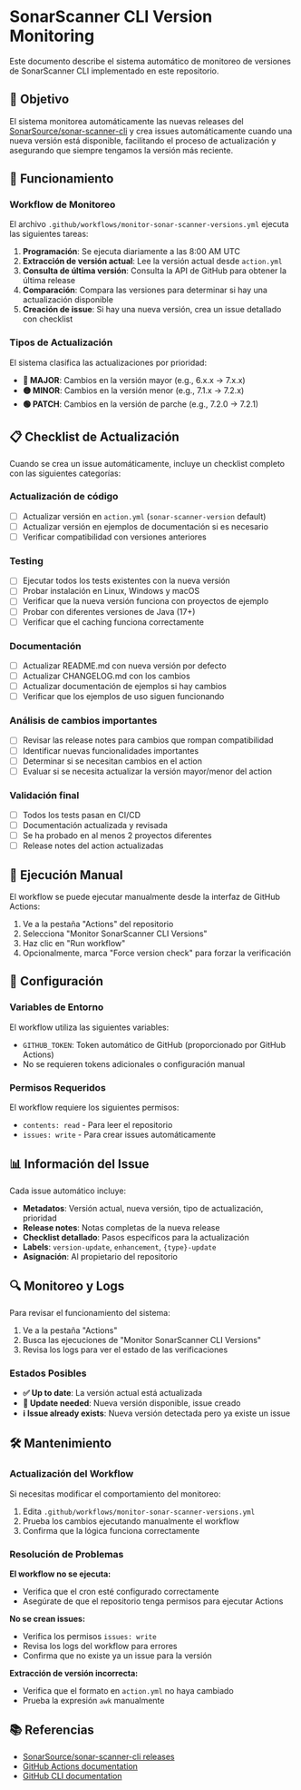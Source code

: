 # SonarScanner CLI Version Monitoring

Este documento describe el sistema automático de monitoreo de versiones de SonarScanner CLI implementado en este repositorio.

## 🎯 Objetivo

El sistema monitorea automáticamente las nuevas releases del [SonarSource/sonar-scanner-cli](https://github.com/SonarSource/sonar-scanner-cli) y crea issues automáticamente cuando una nueva versión está disponible, facilitando el proceso de actualización y asegurando que siempre tengamos la versión más reciente.

## 🔄 Funcionamiento

### Workflow de Monitoreo

El archivo `.github/workflows/monitor-sonar-scanner-versions.yml` ejecuta las siguientes tareas:

1. **Programación**: Se ejecuta diariamente a las 8:00 AM UTC
2. **Extracción de versión actual**: Lee la versión actual desde `action.yml`
3. **Consulta de última versión**: Consulta la API de GitHub para obtener la última release
4. **Comparación**: Compara las versiones para determinar si hay una actualización disponible
5. **Creación de issue**: Si hay una nueva versión, crea un issue detallado con checklist

### Tipos de Actualización

El sistema clasifica las actualizaciones por prioridad:

- **🔴 MAJOR**: Cambios en la versión mayor (e.g., 6.x.x → 7.x.x)
- **🟡 MINOR**: Cambios en la versión menor (e.g., 7.1.x → 7.2.x)  
- **🟢 PATCH**: Cambios en la versión de parche (e.g., 7.2.0 → 7.2.1)

## 📋 Checklist de Actualización

Cuando se crea un issue automáticamente, incluye un checklist completo con las siguientes categorías:

### Actualización de código
- [ ] Actualizar versión en `action.yml` (`sonar-scanner-version` default)
- [ ] Actualizar versión en ejemplos de documentación si es necesario
- [ ] Verificar compatibilidad con versiones anteriores

### Testing
- [ ] Ejecutar todos los tests existentes con la nueva versión
- [ ] Probar instalación en Linux, Windows y macOS
- [ ] Verificar que la nueva versión funciona con proyectos de ejemplo
- [ ] Probar con diferentes versiones de Java (17+)
- [ ] Verificar que el caching funciona correctamente

### Documentación
- [ ] Actualizar README.md con nueva versión por defecto
- [ ] Actualizar CHANGELOG.md con los cambios
- [ ] Actualizar documentación de ejemplos si hay cambios
- [ ] Verificar que los ejemplos de uso siguen funcionando

### Análisis de cambios importantes
- [ ] Revisar las release notes para cambios que rompan compatibilidad
- [ ] Identificar nuevas funcionalidades importantes
- [ ] Determinar si se necesitan cambios en el action
- [ ] Evaluar si se necesita actualizar la versión mayor/menor del action

### Validación final
- [ ] Todos los tests pasan en CI/CD
- [ ] Documentación actualizada y revisada
- [ ] Se ha probado en al menos 2 proyectos diferentes
- [ ] Release notes del action actualizadas

## 🚀 Ejecución Manual

El workflow se puede ejecutar manualmente desde la interfaz de GitHub Actions:

1. Ve a la pestaña "Actions" del repositorio
2. Selecciona "Monitor SonarScanner CLI Versions"
3. Haz clic en "Run workflow"
4. Opcionalmente, marca "Force version check" para forzar la verificación

## 🔧 Configuración

### Variables de Entorno

El workflow utiliza las siguientes variables:

- `GITHUB_TOKEN`: Token automático de GitHub (proporcionado por GitHub Actions)
- No se requieren tokens adicionales o configuración manual

### Permisos Requeridos

El workflow requiere los siguientes permisos:

- `contents: read` - Para leer el repositorio
- `issues: write` - Para crear issues automáticamente

## 📊 Información del Issue

Cada issue automático incluye:

- **Metadatos**: Versión actual, nueva versión, tipo de actualización, prioridad
- **Release notes**: Notas completas de la nueva release
- **Checklist detallado**: Pasos específicos para la actualización
- **Labels**: `version-update`, `enhancement`, `{type}-update`
- **Asignación**: Al propietario del repositorio

## 🔍 Monitoreo y Logs

Para revisar el funcionamiento del sistema:

1. Ve a la pestaña "Actions"
2. Busca las ejecuciones de "Monitor SonarScanner CLI Versions"
3. Revisa los logs para ver el estado de las verificaciones

### Estados Posibles

- **✅ Up to date**: La versión actual está actualizada
- **🔔 Update needed**: Nueva versión disponible, issue creado
- **ℹ️ Issue already exists**: Nueva versión detectada pero ya existe un issue

## 🛠 Mantenimiento

### Actualización del Workflow

Si necesitas modificar el comportamiento del monitoreo:

1. Edita `.github/workflows/monitor-sonar-scanner-versions.yml`
2. Prueba los cambios ejecutando manualmente el workflow
3. Confirma que la lógica funciona correctamente

### Resolución de Problemas

**El workflow no se ejecuta:**
- Verifica que el cron esté configurado correctamente
- Asegúrate de que el repositorio tenga permisos para ejecutar Actions

**No se crean issues:**
- Verifica los permisos `issues: write`
- Revisa los logs del workflow para errores
- Confirma que no existe ya un issue para la versión

**Extracción de versión incorrecta:**
- Verifica que el formato en `action.yml` no haya cambiado
- Prueba la expresión `awk` manualmente

## 📚 Referencias

- [SonarSource/sonar-scanner-cli releases](https://github.com/SonarSource/sonar-scanner-cli/releases)
- [GitHub Actions documentation](https://docs.github.com/actions)
- [GitHub CLI documentation](https://cli.github.com/)